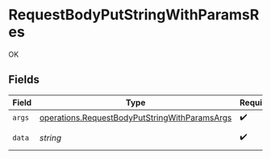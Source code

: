 # RequestBodyPutStringWithParamsRes

OK


## Fields

| Field                                                                                                                 | Type                                                                                                                  | Required                                                                                                              | Description                                                                                                           | Example                                                                                                               |
| --------------------------------------------------------------------------------------------------------------------- | --------------------------------------------------------------------------------------------------------------------- | --------------------------------------------------------------------------------------------------------------------- | --------------------------------------------------------------------------------------------------------------------- | --------------------------------------------------------------------------------------------------------------------- |
| `args`                                                                                                                | [operations.RequestBodyPutStringWithParamsArgs](../../../sdk/models/operations/requestbodyputstringwithparamsargs.md) | :heavy_check_mark:                                                                                                    | N/A                                                                                                                   |                                                                                                                       |
| `data`                                                                                                                | *string*                                                                                                              | :heavy_check_mark:                                                                                                    | N/A                                                                                                                   | Hello world                                                                                                           |